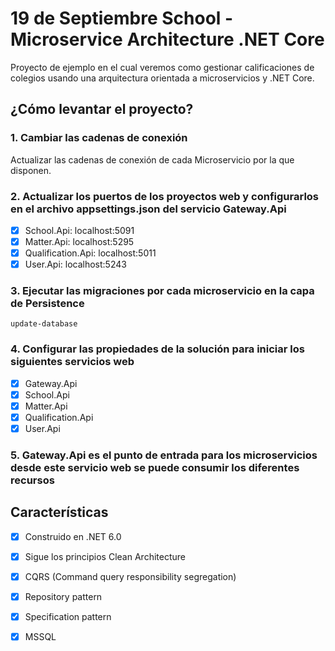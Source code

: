 # 19 de Septiembre School - Microservice Architecture .NET Core

Proyecto de ejemplo en el cual veremos como gestionar calificaciones de colegios usando una arquitectura orientada a microservicios y .NET Core.

## ¿Cómo levantar el proyecto?
### 1. Cambiar las cadenas de conexión
Actualizar las cadenas de conexión de cada Microservicio por la que disponen.

### 2. Actualizar los puertos de los proyectos web y configurarlos en el archivo appsettings.json del servicio Gateway.Api
- [x] School.Api: localhost:5091
- [x] Matter.Api: localhost:5295
- [x] Qualification.Api: localhost:5011
- [x] User.Api: localhost:5243

### 3. Ejecutar las migraciones por cada microservicio en la capa de Persistence
```
update-database
```
### 4.  Configurar las propiedades de la solución para iniciar los siguientes servicios web
- [x] Gateway.Api
- [x] School.Api
- [x] Matter.Api
- [x] Qualification.Api
- [x] User.Api

### 5.  Gateway.Api es el punto de entrada para los microservicios desde este servicio web se puede consumir los diferentes recursos

## Características
- [x] Construido en .NET 6.0
- [x] Sigue los principios Clean Architecture
- [x] CQRS (Command query responsibility segregation)
- [x] Repository pattern
- [x] Specification pattern
- [x] MSSQL

